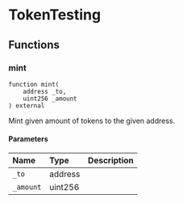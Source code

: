 # TokenTesting

## Functions

### mint

```solidity
function mint(
    address _to,
    uint256 _amount
) external
```

Mint given amount of tokens to the given address.

#### Parameters

| Name | Type | Description |
| :--- | :--- | :---------- |
| `_to` | address |  |
| `_amount` | uint256 |  |

